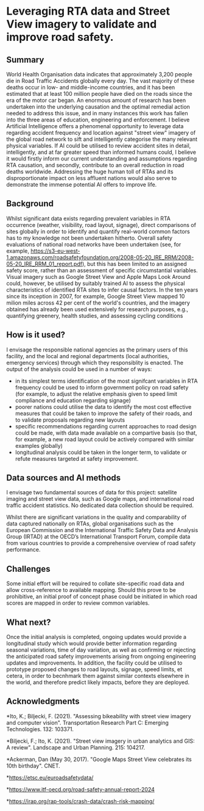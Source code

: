 <!-- This is the markdown template for the final project of the Building AI course, 
created by Reaktor Innovations and University of Helsinki. 
Copy the template, paste it to your GitHub README and edit! -->

# Leveraging RTA data and Street View imagery to validate and improve road safety.

## Summary

World Health Organisation data indicates that approximately 3,200 people die in Road Traffic Accidents globally every day.  The vast majority of these deaths occur in low- and middle-income countries, and it has been estimated that at least 100 million people have died on the roads since the era of the motor car began.  An enormous amount of research has been undertaken into the underlying causation and the optimal remedial action needed to address this issue, and in many instances this work has fallen into the three areas of education, engineering and enforcement.
I believe Artificial Intelligence offers a phenomenal opportunity to leverage data regarding accident frequency and location against "street view" imagery of the global road network to sift and intelligently categorise the many relevant physical variables.  If AI could be utilised to review accident sites in detail, intelligently, and at far greater speed than informed humans could, I believe it would firstly inform our current understanding and assumptions regarding RTA causation, and secondly, contribute to an overall reduction in road deaths worldwide.
Addressing the huge human toll of RTAs and its disproportionate impact on less affluent nations would also serve to demonstrate the immense potential AI offers to improve life.


## Background

Whilst significant data exists regarding prevalent variables in RTA occurrence (weather, visibility, road layout, signage), direct comparisons of sites globally in order to identify and quantify real-world common factors has to my knowledge not been undertaken hitherto.  Overall safety evaluations of national road networks have been undertaken (see, for example, https://s3-eu-west-1.amazonaws.com/roadsafetyfoundation.org/2008-05-20_IRE_RRM/2008-05-20_IRE_RRM_01_report.pdf), but this has been limited to an assigned safety score, rather than an assessment of specific circumstantial variables.  Visual imagery such as Google Street View and Apple Maps Look Around could, however,  be utilised by suitably trained AI to assess the physical characteristics of identified RTA sites to infer causal factors.  In the ten years since its inception in 2007, for example, Google Street View mapped 10 milion miles across 42 per cent of the world's countries, and the imagery obtained has already been used extensively for research purposes, e.g., quantifying greenery, health studies, and assessing cycling conditions


## How is it used?

I envisage the responsible national agencies as the primary users of this facility, and the local and regional departments (local authorities, emergency services) through which they responsiblity is enacted.
The output of the analysis could be used in a number of ways:
* in its simplest terms identification of the most signifcant variables in RTA frequency could be used to inform government policy on road safety (for example, to adjust the relative emphasis given to speed limit compliance and education regarding signage)
* poorer nations could utilise the data to identify the most cost effective measures that could be taken to improve the safety of their roads, and to validate proposals regarding new layouts
* specific recommendations regarding current approaches to road design could be made, with data made available on a compartive basis (so that, for example, a new road layout could be actively compared with similar examples globally)
* longitudinal analysis could be taken in the longer term, to validate or refute measures targeted at safety improvement.


## Data sources and AI methods
I envisage two fundamental sources of data for this project: satellite imaging and street view data, such as Google maps, and international road traffic accident statistics.  No dedicated data collection should be required.

Whilst there are significant variations in the quality and comparability of data captured nationally on RTAs, global organisations such as the European Commission and the International Traffic Safety Data and Analysis Group (IRTAD) at the OECD’s International Transport Forum, compile data from various countries to provide a comprehensive overview of road safety performance.

## Challenges

Some initial effort will be required to collate site-specific road data and allow cross-reference to available mapping.  Should this prove to be prohibitive, an initial proof of concept phase could be initiated in which road scores are mapped in order to review common variables.

## What next?

Once the initial analysis is completed, ongoing updates would provide a longitudinal study which would provide better information regarding  seasonal variations, time of day variation, as well as confirming or rejecting the anticipated road safety improvements arising from ongoing engineering updates and improvements.  In addition, the facility could be utilised to prototype proposed changes to road layouts, signage, speed limits, et cetera, in order to becnhmark them against similar contexts elsewhere in the world, and therefore predict likely impacts, before they are deployed.


## Acknowledgments

*Ito, K.; Biljecki, F. (2021). "Assessing bikeability with street view imagery and computer vision". Transportation Research Part C: Emerging Technologies. 132: 103371.

*Biljecki, F.; Ito, K. (2021). "Street view imagery in urban analytics and GIS: A review". Landscape and Urban Planning. 215: 104217.

*Ackerman, Dan (May 30, 2017). "Google Maps Street View celebrates its 10th birthday". CNET.

*https://etsc.eu/euroadsafetydata/

*https://www.itf-oecd.org/road-safety-annual-report-2024

*https://irap.org/rap-tools/crash-data/crash-risk-mapping/



